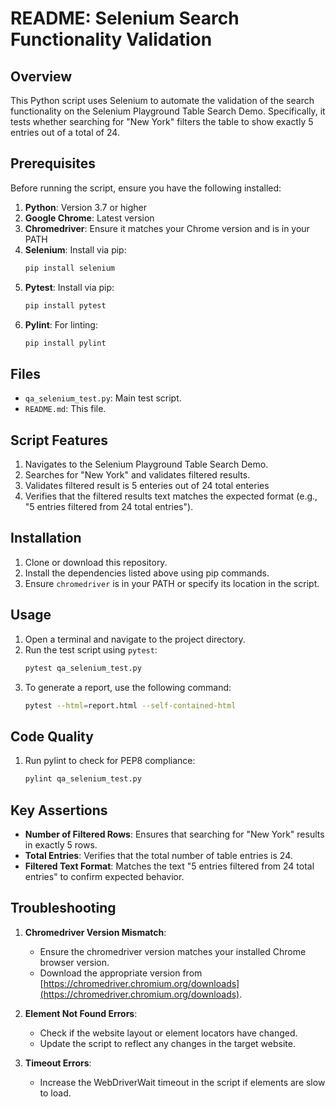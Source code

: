 # README: Selenium Search Functionality Validation

## Overview
This Python script uses Selenium to automate the validation of the search functionality on the Selenium Playground
Table Search Demo. Specifically, it tests whether searching for "New York" filters the table to show exactly 5 entries
out of a total of 24.

## Prerequisites
Before running the script, ensure you have the following installed:

1. **Python**: Version 3.7 or higher
2. **Google Chrome**: Latest version
3. **Chromedriver**: Ensure it matches your Chrome version and is in your PATH
4. **Selenium**: Install via pip:
   ```bash
   pip install selenium
   ```
5. **Pytest**: Install via pip:
   ```bash
   pip install pytest
   ```
6. **Pylint**: For linting:
   ```bash
   pip install pylint
   ```

## Files
- `qa_selenium_test.py`: Main test script.
- `README.md`: This file.

## Script Features
1. Navigates to the Selenium Playground Table Search Demo.
2. Searches for "New York" and validates filtered results.
3. Validates filtered result is 5 enteries out of 24 total enteries
4. Verifies that the filtered results text matches the expected format
   (e.g., "5 entries filtered from 24 total entries").

## Installation

1. Clone or download this repository.
2. Install the dependencies listed above using pip commands.
3. Ensure `chromedriver` is in your PATH or specify its location in the script.

## Usage

1. Open a terminal and navigate to the project directory.
2. Run the test script using `pytest`:
   ```bash
   pytest qa_selenium_test.py
   ```
3. To generate a report, use the following command:
   ```bash
   pytest --html=report.html --self-contained-html
   ```

## Code Quality

1. Run pylint to check for PEP8 compliance:
   ```bash
   pylint qa_selenium_test.py
   ```

## Key Assertions
- **Number of Filtered Rows**: Ensures that searching for "New York" results in exactly 5 rows.
- **Total Entries**: Verifies that the total number of table entries is 24.
- **Filtered Text Format**: Matches the text "5 entries filtered from 24 total entries" to confirm expected behavior.

## Troubleshooting

1. **Chromedriver Version Mismatch**:
   - Ensure the chromedriver version matches your installed Chrome browser version.
   - Download the appropriate version from
     [https://chromedriver.chromium.org/downloads](https://chromedriver.chromium.org/downloads).

2. **Element Not Found Errors**:
   - Check if the website layout or element locators have changed.
   - Update the script to reflect any changes in the target website.

3. **Timeout Errors**:
   - Increase the WebDriverWait timeout in the script if elements are slow to load.


